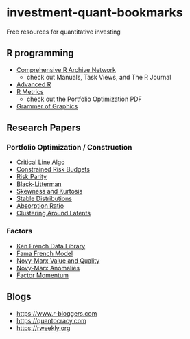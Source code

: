 # investment-quant-bookmarks
Free resources for quantitative investing

## R programming
- [Comprehensive R Archive Network](https://cran.r-project.org/index.html)
  - check out Manuals, Task Views, and The R Journal
- [Advanced R](https://adv-r.hadley.nz/)
- [R Metrics](https://www.rmetrics.org/)
  - check out the Portfolio Optimization PDF
- [Grammer of Graphics](https://byrneslab.net/classes/biol607/readings/wickham_layered-grammar.pdf)

## Research Papers
### Portfolio Optimization / Construction
- [Critical Line Algo](https://www.hudsonbaycapital.com/documents/FG/hudsonbay/research/599440_paper.pdf)
- [Constrained Risk Budgets](http://www.thierry-roncalli.com/download/Constrained_Risk_Budgeting.pdf)
- [Risk Parity](http://www.thierry-roncalli.com/RiskParity.html#)
- [Black-Litterman](https://people.duke.edu/~charvey/Teaching/BA453_2006/Idzorek_onBL.pdf)
- [Skewness and Kurtosis](https://rpc.cfainstitute.org/en/research/financial-analysts-journal/2011/the-impact-of-skewness-and-fat-tails-on-the-asset-allocation-decision)
- [Stable Distributions](https://edspace.american.edu/jpnolan/wp-content/uploads/sites/1720/2020/09/Chap1.pdf)
- [Absorption Ratio](https://web.mit.edu/finlunch/Fall10/PCASystemicRisk.pdf)
- [Clustering Around Latents](https://journal.r-project.org/archive/2015/RJ-2015-026/RJ-2015-026.pdf)

### Factors
- [Ken French Data Library](https://mba.tuck.dartmouth.edu/pages/faculty/ken.french/data_library.html)
- [Fama French Model](https://papers.ssrn.com/sol3/papers.cfm?abstract_id=2287202)
- [Novy-Marx Value and Quality](https://www.aqr.com/About-Us/AQR-Insight-Award/2012/Distinguished-Paper-1)
- [Novy-Marx Anomalies](https://www.nber.org/system/files/working_papers/w20721/w20721.pdf)
- [Factor Momentum](https://papers.ssrn.com/sol3/papers.cfm?abstract_id=3014521)

## Blogs
- https://www.r-bloggers.com
- https://quantocracy.com
- https://rweekly.org
